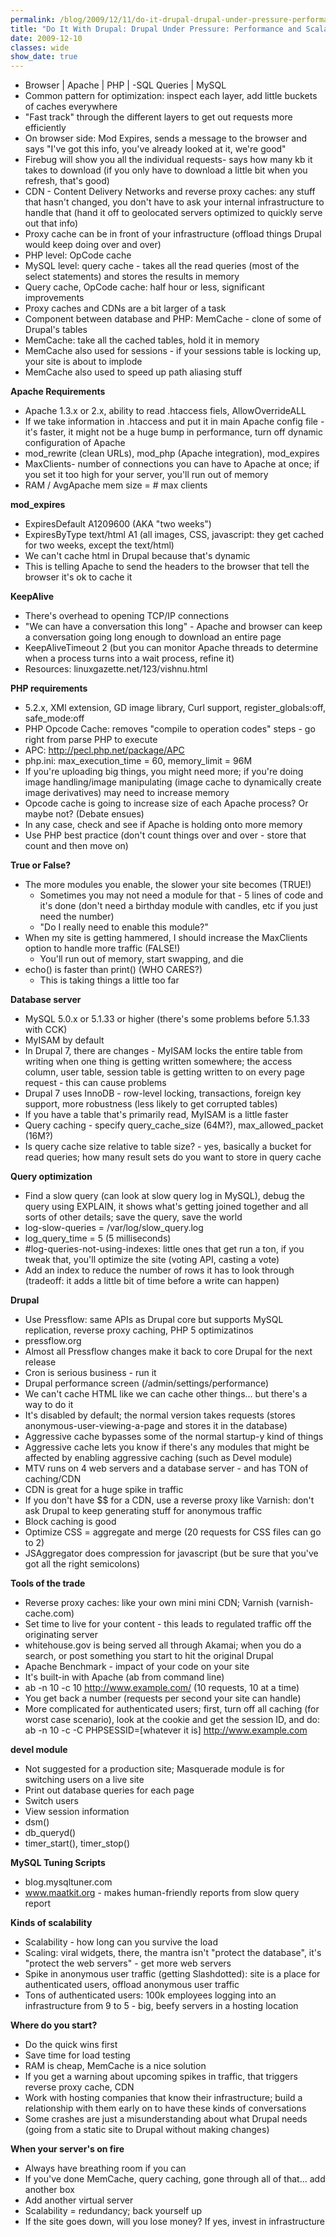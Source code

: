 ```yaml
---
permalink: /blog/2009/12/11/do-it-drupal-drupal-under-pressure-performance-and-scalability/
title: "Do It With Drupal: Drupal Under Pressure: Performance and Scalability"
date: 2009-12-10
classes: wide
show_date: true
---
```

<ul>
<li>Browser | Apache | PHP | -SQL Queries | MySQL</li>
<li>Common pattern for optimization: inspect each layer, add little buckets of caches everywhere</li>
<li>"Fast track" through the different layers to get out requests more efficiently</li>
<li>On browser side: Mod Expires, sends a message to the browser and says "I've got this info, you've already looked at it, we're good"</li>
<li>Firebug will show you all the individual requests- says how many kb it takes to download (if you only have to download a little bit when you refresh, that's good)</li>
<li>CDN - Content Delivery Networks and reverse proxy caches: any stuff that hasn't changed, you don't have to ask your internal infrastructure to handle that (hand it off to geolocated servers optimized to quickly serve out that info)</li>
<li>Proxy cache can be in front of your infrastructure (offload things Drupal would keep doing over and over)</li>
<li>PHP level: OpCode cache</li>
<li>MySQL level: query cache - takes all the read queries (most of the select statements) and stores the results in memory</li>
<li>Query cache, OpCode cache: half hour or less, significant improvements</li>
<li>Proxy caches and CDNs are a bit larger of a task</li>
<li>Component between database and PHP: MemCache - clone of some of Drupal's tables</li>
<li>MemCache: take all the cached tables, hold it in memory</li>
<li>MemCache also used for sessions - if your sessions table is locking up, your site is about to implode</li>
<li>MemCache also used to speed up path aliasing stuff</li>
</ul>
<p><strong>Apache Requirements</strong></p>
<ul>
<li>Apache 1.3.x or 2.x, ability to read .htaccess fiels, AllowOverrideALL</li>
<li>If we take information in .htaccess and put it in main Apache config file - it's faster, it might not be a huge bump in performance, turn off dynamic configuration of Apache</li>
<li>mod_rewrite (clean URLs), mod_php (Apache integration), mod_expires</li>
<li>MaxClients- number of connections you can have to Apache at once; if you set it too high for your server, you'll run out of memory</li>
<li>RAM / AvgApache mem size = # max clients</li>
</ul>
<p><strong>mod_expires</strong></p>
<ul>
<li>ExpiresDefault A1209600 (AKA "two weeks")
</li>
<li>ExpiresByType text/html A1 (all images, CSS, javascript: they get cached for two weeks, except the text/html)</li>
<li>We can't cache html in Drupal because that's dynamic</li>
<li>This is telling Apache to send the headers to the browser that tell the browser it's ok to cache it</li>
</ul>
<p><strong>KeepAlive</strong></p>
<ul>
<li>There's overhead to opening TCP/IP connections</li>
<li>"We can have a conversation this long" - Apache and browser can keep a conversation going long enough to download an entire page</li>
<li>KeepAliveTimeout 2 (but you can monitor Apache threads to determine when a process turns into a wait process, refine it)</li>
<li>Resources: linuxgazette.net/123/vishnu.html</li>
</ul>
<p><strong>PHP requirements</strong></p>
<ul>
<li>5.2.x, XMl extension, GD image library, Curl support, register_globals:off, safe_mode:off</li>
<li>PHP Opcode Cache: removes "compile to operation codes" steps - go right from parse PHP to execute</li>
<li>APC: <a href="http://pecl.php.net/package/APC" title="http://pecl.php.net/package/APC">http://pecl.php.net/package/APC</a></li>
<li>php.ini: max_execution_time = 60, memory_limit = 96M</li>
<li>If you're uploading big things, you might need more; if you're doing image handling/image manipulating (image cache to dynamically create image derivatives) may need to increase memory</li>
<li>Opcode cache is going to increase size of each Apache process? Or maybe not? (Debate ensues)</li>
<li>In any case, check and see if Apache is holding onto more memory</li>
<li>Use PHP best practice (don't count things over and over - store that count and then move on)</li>
</ul>
<p><strong>True or False?</strong></p>
<ul>
<li>The more modules you enable, the slower your site becomes (TRUE!)
<ul>
<li>Sometimes you may not need a module for that - 5 lines of code and it's done (don't need a birthday module with candles, etc if you just need the number)</li>
<li>"Do I really need to enable this module?"</li>
</ul>
</li>
<li>When my site is getting hammered, I should increase the MaxClients option to handle more traffic (FALSE!)
<ul>
<li>You'll run out of memory, start swapping, and die</li>
</ul>
</li>
<li>echo() is faster than print() (WHO CARES?)
<ul>
<li>This is taking things a little too far</li>
</ul>
</li>
</ul>
<p><strong>Database server</strong></p>
<ul>
<li>MySQL 5.0.x or 5.1.33 or higher (there's some problems before 5.1.33 with CCK)</li>
<li>MyISAM by default</li>
<li>In Drupal 7, there are changes - MyISAM locks the entire table from writing when one thing is getting written somewhere; the access column, user table, session table is getting written to on every page request - this can cause problems</li>
<li>Drupal 7 uses InnoDB - row-level locking, transactions, foreign key support, more robustness (less likely to get corrupted tables)</li>
<li>If you have a table that's primarily read, MyISAM is a little faster</li>
<li>Query caching - specify query_cache_size (64M?), max_allowed_packet (16M?)</li>
<li>Is query cache size relative to table size? - yes, basically a bucket for read queries; how many result sets do you want to store in query cache</li>
</ul>
<p><strong>Query optimization</strong></p>
<ul>
<li>Find a slow query (can look at slow query log in MySQL), debug the query using EXPLAIN, it shows what's getting joined together and all sorts of other details; save the query, save the world</li>
<li>log-slow-queries = /var/log/slow_query.log</li>
<li>log_query_time = 5 (5 milliseconds)</li>
<li>#log-queries-not-using-indexes: little ones that get run a ton, if you tweak that, you'll optimize the site (voting API, casting a vote)</li>
<li>Add an index to reduce the number of rows it has to look through (tradeoff: it adds a little bit of time before a write can happen)</li>
</ul>
<p><strong>Drupal</strong></p>
<ul>
<li>Use Pressflow: same APIs as Drupal core but supports MySQL replication, reverse proxy caching, PHP 5 optimizatinos</li>
<li>pressflow.org</li>
<li>Almost all Pressflow changes make it back to core Drupal for the next release</li>
<li>Cron is serious business - run it</li>
<li>Drupal performance screen (/admin/settings/performance)</li>
<li>We can't cache HTML like we can cache other things... but there's a way to do it</li>
<li>It's disabled by default; the normal version takes requests (stores anonymous-user-viewing-a-page and stores it in the database)</li>
<li>Aggressive cache bypasses some of the normal startup-y kind of things</li>
<li>Aggressive cache lets you know if there's any modules that might be affected by enabling aggressive caching (such as Devel module)</li>
<li>MTV runs on 4 web servers and a database server - and has TON of caching/CDN</li>
<li>CDN is great for a huge spike in traffic</li>
<li>If you don't have $$ for a CDN, use a reverse proxy like Varnish: don't ask Drupal to keep generating stuff for anonymous traffic</li>
<li>Block caching is good</li>
<li>Optimize CSS = aggregate and merge (20 requests for CSS files can go to 2)</li>
<li>JSAggregator does compression for javascript (but be sure that you've got all the right semicolons)</li>
</ul>
<p><strong>Tools of the trade</strong></p>
<ul>
<li>Reverse proxy caches: like your own mini mini CDN; Varnish (varnish-cache.com)</li>
<li>Set time to live for your content - this leads to regulated traffic off the originating server</li>
<li>whitehouse.gov is being served all through Akamai; when you do a search, or post something you start to hit the original Drupal</li>
<li>Apache Benchmark - impact of your code on your site</li>
<li>It's built-in with Apache (ab from command line)</li>
<li>ab -n 10 -c 10 <a href="http://www.example.com/" title="http://www.example.com/">http://www.example.com/</a> (10 requests, 10 at a time)</li>
<li>You get back a number (requests per second your site can handle)</li>
<li>More complicated for authenticated users; first, turn off all caching (for worst case scenario), look at the cookie and get the session ID, and do: ab -n 10 -c -C PHPSESSID=[whatever it is] <a href="http://www.example.com" title="http://www.example.com">http://www.example.com</a></li>
</ul>
<p><strong>devel module</strong></p>
<ul>
<li>Not suggested for a production site; Masquerade module is for switching users on a live site</li>
<li>Print out database queries for each page</li>
<li>Switch users</li>
<li>View session information</li>
<li>dsm()</li>
<li>db_queryd()</li>
<li>timer_start(), timer_stop()</li>
</ul>
<p><strong>MySQL Tuning Scripts</strong></p>
<ul>
<li>blog.mysqltuner.com</li>
<li><a href="http://www.maatkit.org" title="www.maatkit.org">www.maatkit.org</a> - makes human-friendly reports from slow query report</li>
</ul>
<p><strong>Kinds of scalability</strong></p>
<ul>
<li>Scalability - how long can you survive the load</li>
<li>Scaling: viral widgets, there, the mantra isn't "protect the database", it's "protect the web servers" - get more web servers</li>
<li>Spike in anonymous user traffic (getting Slashdotted): site is a place for authenticated users, offload anonymous user traffic</li>
<li>Tons of authenticated users: 100k employees logging into an infrastructure from 9 to 5 - big, beefy servers in a hosting location</li>
</ul>
<p><strong>Where do you start?</strong></p>
<ul>
<li>Do the quick wins first</li>
<li>Save time for load testing</li>
<li>RAM is cheap, MemCache is a nice solution</li>
<li>If you get a warning about upcoming spikes in traffic, that triggers reverse proxy cache, CDN</li>
<li>Work with hosting companies that know their infrastructure; build a relationship with them early on to have these kinds of conversations</li>
<li>Some crashes are just a misunderstanding about what Drupal needs (going from a static site to Drupal without making changes)</li>
</ul>
<p><strong>When your server's on fire</strong></p>
<ul>
<li>Always have breathing room if you can</li>
<li>If you've done MemCache, query caching, gone through all of that... add another box</li>
<li>Add another virtual server</li>
<li>Scalability = redundancy; back yourself up</li>
<li>If the site goes down, will you lose money? If yes, invest in infrastructure</li>
</ul>
